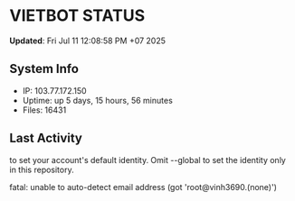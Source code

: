 # VIETBOT STATUS
**Updated**: Fri Jul 11 12:08:58 PM +07 2025

## System Info
- IP: 103.77.172.150
- Uptime: up 5 days, 15 hours, 56 minutes
- Files: 16431

## Last Activity

to set your account's default identity.
Omit --global to set the identity only in this repository.

fatal: unable to auto-detect email address (got 'root@vinh3690.(none)')
